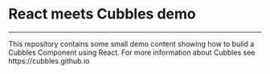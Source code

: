 # React meets Cubbles demo

<hr/>
This repository contains some small demo content showing how to build a Cubbles Component using React. For more information about Cubbles see https://cubbles.github.io
